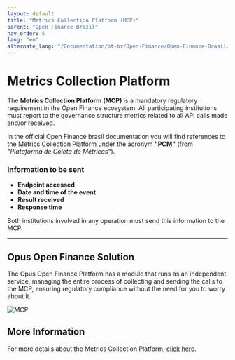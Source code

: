 ```yaml
---
layout: default
title: "Metrics Collection Platform (MCP)"
parent: "Open Finance Brazil"
nav_order: 5
lang: "en"
alternate_lang: "/Documentation/pt-br/Open-Finance/Open-Finance-Brasil/PCM/OFB-PCM/"
---
```


# Metrics Collection Platform

The **Metrics Collection Platform (MCP)** is a mandatory regulatory requirement in the Open Finance ecosystem. All participating institutions must report to the governance structure metrics related to all API calls made and/or received.

In the official Open Finance brasil documentation you will find references to the Metrics Collection Platform under the acronym **"PCM"** (from _"Plataforma de Coleta de Métricas"_).

### Information to be sent

- **Endpoint accessed**
- **Date and time of the event**
- **Result received**
- **Response time**

Both institutions involved in any operation must send this information to the MCP.

---

## Opus Open Finance Solution

The Opus Open Finance Platform has a module that runs as an independent service, managing the entire process of collecting and sending the calls to the MCP, ensuring regulatory compliance without the need for you to worry about it.

![MCP](./images/Pcm.png)

## More Information 

For more details about the Metrics Collection Platform, [click here](https://openfinancebrasil.atlassian.net/wiki/spaces/OF/pages/37945356/Especifica+o+T+cnica).
